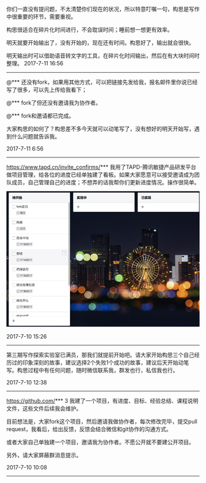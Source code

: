 你们一直没有提问题，不太清楚你们现在的状况，所以特意叮嘱一句，构思是写作中很重要的环节，需要重视。

构思很适合在碎片化时间进行，不会耽误时间；睡前想一想更有效率。

明天就要开始输出了，没有开始的，现在还有时间。构思好了，输出就会很快。

明天输出时可以借助语音转文字的工具，在碎片化时间输出，然后在有大块时间时整理。
2017-7-11 16:56

***

@*** 还没有fork，如果用其他方式，可以把链接先发给我，报名邮件里你说已经写了很多，可以先上传给我看下；

 @***   fork了但还没有邀请我为协作者。

 @***  fork和邀请都已完成。

大家构思的如何了？构思差不多今天就可以动笔写了，没有想好的明天开始写，遇到什么问题就告诉我。

2017-7-11 6:56

***

https://www.tapd.cn/invite_confirms/*** 我用了TAPD-腾讯敏捷产品研发平台做项目管理，给各位的进度已经单独建了看板。如果大家愿意可以接受邀请成为团队成员，自己管理自己的进度；不想弄的话我帮你们更新进度情况。操作很简单。

![](./images/tapd_02.png)

2017-7-10 15:26

***

第三期写作探索实验室已满员，那我们就提前开始吧。请大家开始构思三个自己经历过的印象深刻的故事，建议选择2个失败1个成功的故事，建议后天开始动笔写。构思过程中有任何问题，随时微信联系我，群发也行，私信我也行。

2017-7-10 12:38

***

https://github.com/***
3 我建了一个项目，有进度、目标、经验总结、课程说明文件，这些文件后续我会维护。

目前想法是，大家fork这个项目，然后邀请我做协作者，每次修改完毕，提交pull request，我看后，给出反馈，反馈会结合微信和git协作的沟通方式。

或者大家自己单独建一个项目，邀请我为协作者。不愿公开就不要建公开项目。

另外，请大家屏蔽群消息提示。

2017-7-10 10:08
***
